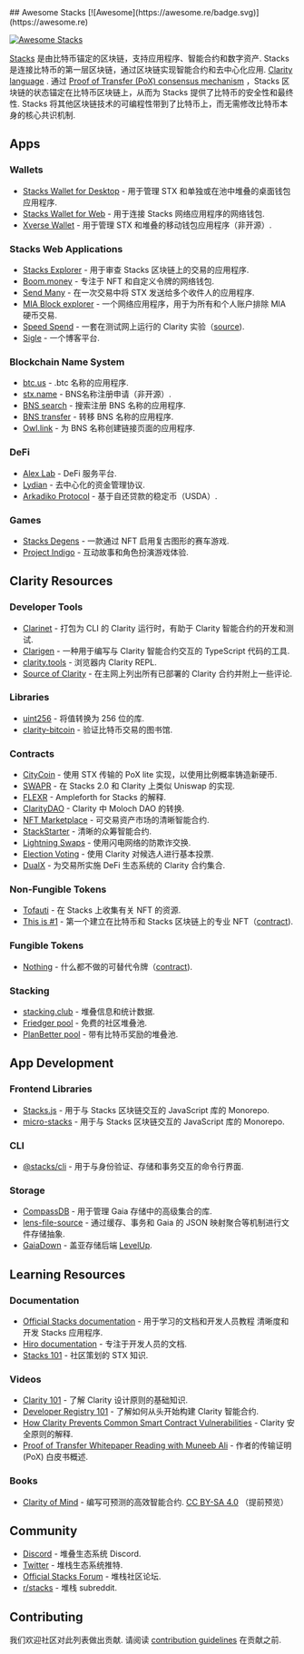 <div class="github-widget" data-repo="friedger/awesome-stacks-chain"></div>
## Awesome Stacks [![Awesome](https://awesome.re/badge.svg)](https://awesome.re)

[![Awesome Stacks](https://raw.githubusercontent.com/friedger/awesome-stacks-chain/master/img/awesome-stacks.png 'Awesome Stacks')](https://www.stacks.co)

[Stacks](https://www.stacks.co/what-is-stacks) 是由比特币锚定的区块链，支持应用程序、智能合约和数字资产.  Stacks是连接比特币的第一层区块链，通过区块链实现智能合约和去中心化应用. [Clarity language](https://clarity-lang.org/) . 通过 [Proof of Transfer (PoX) consensus mechanism](https://docs.stacks.co/understand-stacks/proof-of-transfer) ，Stacks 区块链的状态锚定在比特币区块链上，从而为 Stacks 提供了比特币的安全性和最终性.  Stacks 将其他区块链技术的可编程性带到了比特币上，而无需修改比特币本身的核心共识机制.

<!-- START doctoc generated TOC please keep comment here to allow auto update -->
<!-- DON'T EDIT THIS SECTION, INSTEAD RE-RUN doctoc TO UPDATE -->


<!-- END doctoc generated TOC please keep comment here to allow auto update -->

## Apps

### Wallets

- [Stacks Wallet for Desktop](https://www.hiro.so/wallet/install-desktop) - 用于管理 STX 和单独或在池中堆叠的桌面钱包应用程序.
- [Stacks Wallet for Web](https://www.hiro.so/wallet/install-web) - 用于连接 Stacks 网络应用程序的网络钱包.
- [Xverse Wallet](https://www.secretkeylabs.com/) - 用于管理 STX 和堆叠的移动钱包应用程序（非开源）.

### Stacks Web Applications

- [Stacks Explorer](https://explorer.stacks.co/?chain=mainnet) - 用于审查 Stacks 区块链上的交易的应用程序.
- [Boom.money](https://boom.money) - 专注于 NFT 和自定义令牌的网络钱包.
- [Send Many](https://sendstx.com) - 在一次交易中将 STX 发送给多个收件人的应用程序.
- [MIA Block explorer](http://miamining.com) - 一个网络应用程序，用于为所有和个人账户排除 MIA 硬币交易.
- [Speed Spend](https://speed-spend.org) - 一套在测试网上运行的 Clarity 实验（[source](https://github.com/friedger/speed-spend)).
- [Sigle](https://app.sigle.io) - 一个博客平台.

### Blockchain Name System
- [btc.us](https://btc.us) - .btc 名称的应用程序.
- [stx.name](https://stx.name) - BNS名称注册申请（非开源）.
- [BNS search](https://www.bnssearch.com/) - 搜索注册 BNS 名称的应用程序.
- [BNS transfer](https://www.bnstransfer.com) - 转移 BNS 名称的应用程序.
- [Owl.link](https://owl.link) - 为 BNS 名称创建链接页面的应用程序.

### DeFi
- [Alex Lab](https://app.alexlab.co) - DeFi 服务平台.
- [Lydian](https://app.lydian.xyz) - 去中心化的资金管理协议.
- [Arkadiko Protocol](https://github.com/arkadiko-dao/arkadiko) - 基于自还贷款的稳定币（USDA）.

### Games
- [Stacks Degens](https://stacksdegens.com) - 一款通过 NFT 启用复古图形的赛车游戏.
- [Project Indigo](https://www.projectindigonft.com) - 互动故事和角色扮演游戏体验.

## Clarity Resources

### Developer Tools

- [Clarinet](https://github.com/hirosystems/clarinet) - 打包为 CLI 的 Clarity 运行时，有助于 Clarity 智能合约的开发和测试.
- [Clarigen](https://github.com/obylabs/clarigen) - 一种用于编写与 Clarity 智能合约交互的 TypeScript 代码的工具.
- [clarity.tools](https://clarity.tools) - 浏览器内 Clarity REPL.
- [Source of Clarity](https://source-of-clarity.com) - 在主网上列出所有已部署的 Clarity 合约并附上一些评论.

### Libraries

- [uint256](https://github.com/KStasi/clarity-uint256-lib) - 将值转换为 256 位的库.
- [clarity-bitcoin](https://github.com/jcnelson/clarity-bitcoin) - 验证比特币交易的图书馆.

### Contracts

- [CityCoin](https://github.com/citycoins/citycoin) - 使用 STX 传输的 PoX lite 实现，以使用比例概率铸造新硬币.
- [SWAPR](https://github.com/psq/swapr) - 在 Stacks 2.0 和 Clarity 上类似 Uniswap 的实现.
- [FLEXR](https://github.com/psq/flexr) - Ampleforth for Stacks 的解释.
- [ClarityDAO](https://github.com/friedger/clarity-dao) - Clarity 中 Moloch DAO 的转换.
- [NFT Marketplace](https://github.com/friedger/clarity-marketplace/blob/master/contracts/market.clar) - 可交易资产市场的清晰智能合约.
- [StackStarter](https://github.com/MarvinJanssen/stackstarter/blob/master/contracts/stackstarter.clar) - 清晰的众筹智能合约.
- [Lightning Swaps](https://github.com/radicleart/clarity-rstack/blob/master/contracts/lightning-swaps-v1.clar) - 使用闪电网络的防欺诈交换.
- [Election Voting](https://github.com/elbaruni/clarity-election/blob/master/contracts/election.clar) - 使用 Clarity 对候选人进行基本投票.
- [DualX](https://github.com/westridgeblockchain/dualX) - 为交易所实施 DeFi 生态系统的 Clarity 合约集合.

### Non-Fungible Tokens

- [Tofauti](https://www.tofauti.net) - 在 Stacks 上收集有关 NFT 的资源.
- [This is #1](https://www.thisisnumberone.com) - 第一个建立在比特币和 Stacks 区块链上的专业 NFT（[contract](https://explorer.stacks.co/txid/SP3QSAJQ4EA8WXEDSRRKMZZ29NH91VZ6C5X88FGZQ.thisisnumberone-v2?chain=mainnet)).

### Fungible Tokens

- [Nothing](https://www.nothingtoken.com/) - 什么都不做的可替代令牌（[contract](https://explorer.stacks.co/txid/0x022bed728d648ff1a68036c40f3aff8136ee22fee18380731df0ab9d76d3c4a9?chain=mainnet)).

### Stacking

- [stacking.club](https://stacking.club) - 堆叠信息和统计数据.
- [Friedger pool](https://pool.friedger.de/) - 免费的社区堆叠池.
- [PlanBetter pool](https://planbetter.org/) - 带有比特币奖励的堆叠池.

## App Development

### Frontend Libraries

- [Stacks.js](https://github.com/hirosystems/stacks.js) - 用于与 Stacks 区块链交互的 JavaScript 库的 Monorepo.
- [micro-stacks](https://github.com/fungible-systems/micro-stacks/) - 用于与 Stacks 区块链交互的 JavaScript 库的 Monorepo.

### CLI

- [@stacks/cli](https://github.com/hirosystems/stacks.js/tree/master/packages/cli) - 用于与身份验证、存储和事务交互的命令行界面.

### Storage

- [CompassDB](https://github.com/eder-ai/compass-db) - 用于管理 Gaia 存储中的高级集合的库.
- [lens-file-source](https://gitlab.com/MyLens/lens-file-source) - 通过缓存、事务和 Gaia 的 JSON 映射聚合等机制进行文件存储抽象.
- [GaiaDown](https://github.com/AcidLeroy/gaiadown-ts) - 盖亚存储后端 [LevelUp](https://github.com/Level/levelup).

## Learning Resources

### Documentation

- [Official Stacks documentation](https://docs.stacks.co/) - 用于学习的文档和开发人员教程
  清晰度和开发 Stacks 应用程序.
- [Hiro documentation](https://docs.hiro.so/) - 专注于开发人员的文档.
- [Stacks 101](https://stacks101.com) - 社区策划的 STX 知识.

### Videos

- [Clarity 101](https://youtu.be/lXJutQqDq3w) - 了解 Clarity 设计原则的基础知识.
- [Developer Registry 101](https://www.crowdcast.io/e/clarity-program) - 了解如何从头开始构建 Clarity 智能合约.
- [How Clarity Prevents Common Smart Contract Vulnerabilities](https://www.youtube.com/watch?v=VYXhrwPsBws) - Clarity 安全原则的解释.
- [Proof of Transfer Whitepaper Reading with Muneeb Ali](https://www.youtube.com/watch?v=NY_eUrIcWOY&t=3s) - 作者的传输证明 (PoX) 白皮书概述.

### Books

- [Clarity of Mind](https://book.clarity-lang.org/) - 编写可预测的高效智能合约. [CC BY-SA 4.0](https://creativecommons.org/licenses/by-sa/4.0/) （提前预览）

## Community

- [Discord](https://discord.gg/zrvWsQC) - 堆叠生态系统 Discord.
- [Twitter](https://twitter.com/stacks) - 堆栈生态系统推特.
- [Official Stacks Forum](https://forum.stacks.org/) - 堆栈社区论坛.
- [r/stacks](https://www.reddit.com/r/stacks) - 堆栈 subreddit.

## Contributing

我们欢迎社区对此列表做出贡献. 请阅读 [contribution guidelines](https://github.com/friedger/awesome-stacks-chain/blob/master/contributing.md) 在贡献之前.
